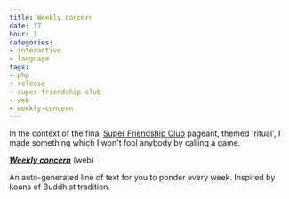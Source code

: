 ```yaml
---
title: Weekly concern
date: 17
hour: 1
categories:
- interactive
- language
tags:
- php
- release
- super-friendship-club
- web
- weekly-concern
---
```


In the context of the final [Super Friendship Club](http://www.superfriendshipclub.com/) pageant, themed 'ritual', I made something which I won't fool anybody by calling a game.

[_**Weekly concern**_](http://www.agj.cl/files/games/concern/) (web)

An auto-generated line of text for you to ponder every week. Inspired by koans of Buddhist tradition.

